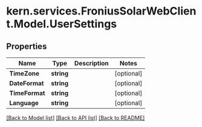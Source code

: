 # kern.services.FroniusSolarWebClient.Model.UserSettings

## Properties

Name | Type | Description | Notes
------------ | ------------- | ------------- | -------------
**TimeZone** | **string** |  | [optional] 
**DateFormat** | **string** |  | [optional] 
**TimeFormat** | **string** |  | [optional] 
**Language** | **string** |  | [optional] 

[[Back to Model list]](../README.md#documentation-for-models) [[Back to API list]](../README.md#documentation-for-api-endpoints) [[Back to README]](../README.md)

